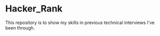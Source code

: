 # Hacker_Rank

This repository is to show my skills in previous technical interviews I've been through. 
